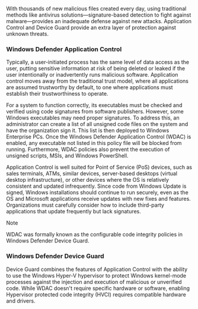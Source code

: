 With thousands of new malicious files created every day, using traditional methods like antivirus solutions—signature-based detection to fight against malware—provides an inadequate defense against new attacks. Application Control and Device Guard provide an extra layer of protection against unknown threats.

### Windows Defender Application Control

Typically, a user-initiated process has the same level of data access as the user, putting sensitive information at risk of being deleted or leaked if the user intentionally or inadvertently runs malicious software. Application control moves away from the traditional trust model, where all applications are assumed trustworthy by default, to one where applications must establish their trustworthiness to operate.

For a system to function correctly, its executables must be checked and verified using code signatures from software publishers. However, some Windows executables may need proper signatures. To address this, an administrator can create a list of all unsigned code files on the system and have the organization sign it. This list is then deployed to Windows Enterprise PCs. Once the Windows Defender Application Control (WDAC) is enabled, any executable not listed in this policy file will be blocked from running. Furthermore, WDAC policies also prevent the execution of unsigned scripts, MSIs, and Windows PowerShell.

Application Control is well suited for Point of Service (PoS) devices, such as sales terminals, ATMs, similar devices, server-based desktops (virtual desktop infrastructure), or other devices where the OS is relatively consistent and updated infrequently. Since code from Windows Update is signed, Windows installations should continue to run securely, even as the OS and Microsoft applications receive updates with new fixes and features. Organizations must carefully consider how to include third-party applications that update frequently but lack signatures.

> [!NOTE]
> WDAC was formally known as the configurable code integrity policies in Windows Defender Device Guard.

### Windows Defender Device Guard

Device Guard combines the features of Application Control with the ability to use the Windows Hyper-V hypervisor to protect Windows kernel-mode processes against the injection and execution of malicious or unverified code. While WDAC doesn't require specific hardware or software, enabling Hypervisor protected code integrity (HVCI) requires compatible hardware and drivers.

